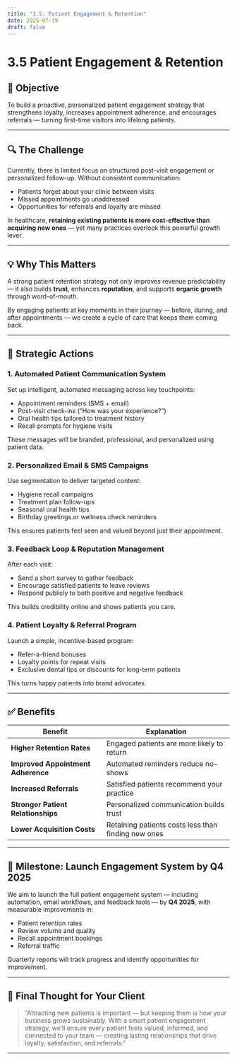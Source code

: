 ```yaml
---
title: "3.5. Patient Engagement & Retention"
date: 2025-07-19
draft: false
---
```


# 3.5 Patient Engagement & Retention

## 🎯 Objective  
To build a proactive, personalized patient engagement strategy that strengthens loyalty, increases appointment adherence, and encourages referrals — turning first-time visitors into lifelong patients.

---

## 🔍 The Challenge  
Currently, there is limited focus on structured post-visit engagement or personalized follow-up. Without consistent communication:

- Patients forget about your clinic between visits  
- Missed appointments go unaddressed  
- Opportunities for referrals and loyalty are missed  

In healthcare, **retaining existing patients is more cost-effective than acquiring new ones** — yet many practices overlook this powerful growth lever.

---

## 💡 Why This Matters  
A strong patient retention strategy not only improves revenue predictability — it also builds **trust**, enhances **reputation**, and supports **organic growth** through word-of-mouth.

By engaging patients at key moments in their journey — before, during, and after appointments — we create a cycle of care that keeps them coming back.

---

## 🌟 Strategic Actions

### 1. **Automated Patient Communication System**
Set up intelligent, automated messaging across key touchpoints:
- Appointment reminders (SMS + email)
- Post-visit check-ins (“How was your experience?”)
- Oral health tips tailored to treatment history
- Recall prompts for hygiene visits

These messages will be branded, professional, and personalized using patient data.

### 2. **Personalized Email & SMS Campaigns**
Use segmentation to deliver targeted content:
- Hygiene recall campaigns
- Treatment plan follow-ups
- Seasonal oral health tips
- Birthday greetings or wellness check reminders

This ensures patients feel seen and valued beyond just their appointment.

### 3. **Feedback Loop & Reputation Management**
After each visit:
- Send a short survey to gather feedback
- Encourage satisfied patients to leave reviews
- Respond publicly to both positive and negative feedback

This builds credibility online and shows patients you care.

### 4. **Patient Loyalty & Referral Program**
Launch a simple, incentive-based program:
- Refer-a-friend bonuses
- Loyalty points for repeat visits
- Exclusive dental tips or discounts for long-term patients

This turns happy patients into brand advocates.

---

## ✅ Benefits

| Benefit | Explanation |
|--------|-------------|
| **Higher Retention Rates** | Engaged patients are more likely to return |
| **Improved Appointment Adherence** | Automated reminders reduce no-shows |
| **Increased Referrals** | Satisfied patients recommend your practice |
| **Stronger Patient Relationships** | Personalized communication builds trust |
| **Lower Acquisition Costs** | Retaining patients costs less than finding new ones |

---

## 🚀 Milestone: Launch Engagement System by Q4 2025  
We aim to launch the full patient engagement system — including automation, email workflows, and feedback tools — by **Q4 2025**, with measurable improvements in:
- Patient retention rates  
- Review volume and quality  
- Recall appointment bookings  
- Referral traffic  

Quarterly reports will track progress and identify opportunities for improvement.

---

## 💬 Final Thought for Your Client

> “Attracting new patients is important — but keeping them is how your business grows sustainably. With a smart patient engagement strategy, we’ll ensure every patient feels valued, informed, and connected to your team — creating lasting relationships that drive loyalty, satisfaction, and referrals.”

---